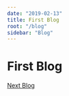 ```yaml
---
date: "2019-02-13"
title: First Blog
root: "/blog"
sidebar: "Blog"
---
```

# First Blog

[Next Blog](/blog/second-blog)